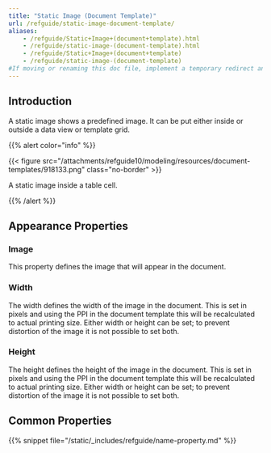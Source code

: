 ```yaml
---
title: "Static Image (Document Template)"
url: /refguide/static-image-document-template/
aliases:
    - /refguide/Static+Image+(document+template).html
    - /refguide/static-image-(document-template).html
    - /refguide/Static+Image+(document+template)
    - /refguide/static-image-(document-template)
#If moving or renaming this doc file, implement a temporary redirect and let the respective team know they should update the URL in the product. See Mapping to Products for more details.
---
```


## Introduction

A static image shows a predefined image. It can be put either inside or outside a data view or template grid.

{{% alert color="info" %}}

{{< figure src="/attachments/refguide10/modeling/resources/document-templates/918133.png" class="no-border" >}}

A static image inside a table cell.

{{% /alert %}}

## Appearance Properties

### Image

This property defines the image that will appear in the document.

### Width

The width defines the width of the image in the document. This is set in pixels and using the PPI in the document template this will be recalculated to actual printing size. Either width or height can be set; to prevent distortion of the image it is not possible to set both.

### Height

The height defines the height of the image in the document. This is set in pixels and using the PPI in the document template this will be recalculated to actual printing size. Either width or height can be set; to prevent distortion of the image it is not possible to set both.

## Common Properties

{{% snippet file="/static/_includes/refguide/name-property.md" %}}
